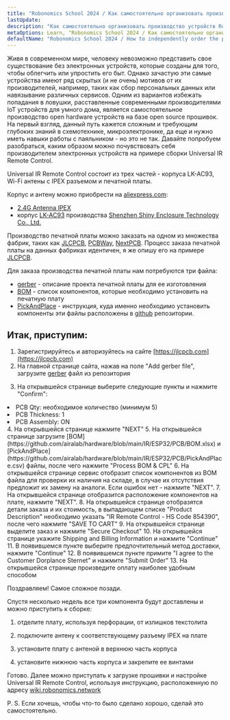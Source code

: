 ```yaml
---
title: "Robonomics School 2024 / Как самостоятельно организовать производство устройств Robonomics Open Hardware на любой фабрике в мире"
lastUpdate:
description: "Как самостоятельно организовать производство устройств Robonomics Open Hardware на любой фабрике в мире"
metaOptions: Learn, "Robonomics School 2024 / Как самостоятельно организовать производство устройств Robonomics Open Hardware на любой фабрике в мире"
defaultName: "Robonomics School 2024 / How to independently order the production of Robonomics Open Hardware devices at any factory in the world"
---
```


<LessonImages imageClasses="mb"  src='school-2024-make-universal-IR-remote-control/Hardware-Academy.jpg' alt="Robonomics Harware" />

Живя в современном мире, человеку невозможно представить свое существование без электронных устройств, которые созданы для того, чтобы облегчить или упростить его быт. Однако зачастую эти самые устройства имеют ряд скрытых (и не очень) мотивов от их производителей, например, таких как сбор персональных данных или навязывание различных сервисов. Одним из вариантов избежать попадания в ловушки, расставленные современными производителями IoT устройств для умного дома, является самостоятельное производство open hardware устройств на базе open source прошивок. На первый взгляд, данный путь кажется сложным и требующим глубоких знаний в схемотехнике, микроэлектронике, да еще и нужно иметь навыки работы с паяльником - но это не так. Давайте попробуем разобраться, каким образом можно почувствовать себя производителем электронных устройств на примере сборки Universal IR Remote Control.

<LessonVideo autoplay loop controls :videos="[{src: 'https://violet-defensive-toucan-388.mypinata.cloud/ipfs/QmXyQ51gEWUWyQTAdYko49v6gdFPyFeDkAvB5vSN2Nbfae', type:'webm'}, {src: 'https://violet-defensive-toucan-388.mypinata.cloud/ipfs/QmXyQ51gEWUWyQTAdYko49v6gdFPyFeDkAvB5vSN2Nbfae', type:'mp4'}]" />

Universal IR Remote Control состоит из трех частей - корпуса LK-AC93, Wi-Fi антены с IPEX разъемом и печатной платы.

Корпус и антену можно приобрести на [aliexpress.com](http://aliexpress.com/):

- [2.4G Antenna IPEX](https://www.aliexpress.com/item/1005004307252605.html?spm=a2g0o.order_list.order_list_main.5.682b1802xZXYAs)
- корпус [LK-AC93](https://www.aliexpress.com/item/1005004558596523.html?spm=a2g0o.order_detail.order_detail_item.3.435bf19cE2LJQp) производства [Shenzhen Shiny Enclosure Technology Co., Ltd.](https://www.shinyenclosure.com/)

Производство печатной платы можно заказать на одном из множества фабрик, таких как [JLCPCB](https://jlcpcb.com/), [PCBWay](https://www.pcbway.com/), [NextPCB](https://www.nextpcb.com/). Процесс заказа печатной платы на данных фабриках идентичен, я же опишу его на примере [JLCPCB](https://jlcpcb.com/).

Для заказа производства печатной платы нам потребуются три файла:

- [gerber](https://github.com/airalab/hardware/blob/main/IR/ESP32/PCB/Gerber_PCB.zip) - описание проекта печатной платы для ее изготовления
- [BOM](https://github.com/airalab/hardware/blob/main/IR/ESP32/PCB/BOM.xlsx) - список компонентов, которые необходимо установить на печатную плату
- [PickAndPlace](https://github.com/airalab/hardware/blob/main/IR/ESP32/PCB/PickAndPlace.csv) - инструкция, куда именно необходимо установить компоненты эти файлы расположены в [github](https://github.com/airalab/hardware/tree/main/IR/ESP32/PCB) репозитории.

## Итак, приступим:

1. Зарегистрируйтесь и авторизуйтесь на сайте [](https://jlcpcb.com/)[https://jlcpcb.com](https://jlcpcb.com)
2. На главной странице сайта, нажав на поле "Add gerber file", загрузите [gerber](https://github.com/airalab/hardware/blob/main/IR/ESP32/PCB/Gerber_PCB.zip) файл из репозитория

<LessonImages src="school-2024-make-universal-ir-remote-control/jlcpcb_2.png"/>

3. На открывшейся странице выберите следующие пункты и нажмите "Confirm": 
   <List>
 <li> 
 PCB Qty: необходимое количество (минимум 5) 
 </li>
  <li> 
  PCB Thickness: 1 
  </li> 
  <li> 
  PCB Assembly: ON 
  </li> 
  </List> 
  <LessonImages src="school-2024-make-universal-ir-remote-control/jlcpcb_3.png"/>
4. На открывшейся странице нажмите "NEXT"
 <LessonImages src="school-2024-make-universal-ir-remote-control/jlcpcb_4.png"/>
5. На открывшейся странице загрузите [BOM](https://github.com/airalab/hardware/blob/main/IR/ESP32/PCB/BOM.xlsx) и [PickAndPlace](https://github.com/airalab/hardware/blob/main/IR/ESP32/PCB/PickAndPlace.csv) файлы, после чего нажмите "Process BOM & CPL"
 <LessonImages src="school-2024-make-universal-ir-remote-control/jlcpcb_5.png"/>
6. На открывшейся странице сервис отобразит список компонентов из BOM файла для проверки их наличия на складе, в случае их отсутствия предложит их замену на аналоги. Если ошибок нет - нажмите "NEXT".
 <LessonImages src="school-2024-make-universal-ir-remote-control/jlcpcb_6.png"/>
7. На открывшейся странице отобразится расположение компонентов на плате, нажмите "NEXT".
 <LessonImages src="school-2024-make-universal-ir-remote-control/jlcpcb_7.png"/>
8. На открывшейся странице отобразятся детали заказа и их стоимость, в выпадающем списке "Product Description" необходимо указать "IR Remote Control - HS Code 854390", после чего нажмите "SAVE TO CART"
 <LessonImages src="school-2024-make-universal-ir-remote-control/jlcpcb_8.png"/>
9. На открывшейся странице выделите заказ и нажмите "Secure Checkout"
 <LessonImages src="school-2024-make-universal-ir-remote-control/jlcpcb_9.png"/>
10. На открывшейся странице укажите Shipping and Billing Information и нажмите "Continue"
 <LessonImages src="school-2024-make-universal-ir-remote-control/jlcpcb_10.png"/>
11. В появившемся пункте выберите предпочтительный метод доставки, нажмите "Continue"
 <LessonImages src="school-2024-make-universal-ir-remote-control/jlcpcb_11.png"/>
12. В появившемся пункте примите "I agree to the Customer Dorplance Sternet" и нажмите "Submit Order"
 <LessonImages src="school-2024-make-universal-ir-remote-control/jlcpcb_12.png"/>
13. На открывшейся странице произведите оплату наиболее удобным способом
 <LessonImages src="school-2024-make-universal-ir-remote-control/jlcpcb_13.png"/>
 
Поздравляем! Самое сложное позади.

Спустя несколько недель все три компонента будут доставлены и можно приступить к сборке:
<LessonImages src="school-2024-make-universal-ir-remote-control/parts.jpg"/>
 
1. отделите плату, используя перфорации, от излишков текстолита
<LessonImages src="school-2024-make-universal-ir-remote-control/parts1.jpg"/>

2. подключите антену к соответствующему разъему IPEX на плате
<LessonImages src="school-2024-make-universal-ir-remote-control/parts2.jpg"/>

3. установите плату с антеной в верхнюю часть корпуса
<LessonImages src="school-2024-make-universal-ir-remote-control/parts3jpg"/>

4. установите нижнюю часть корпуса и закрепите ее винтами
<LessonImages src="school-2024-make-universal-ir-remote-control/parts4.jpg"/>
 
Готово. Далее можно приступать к загрузке прошивки и настройке Universal IR Remote Control, используя инструкцию, расположенную по адресу [wiki.robonomics.network](https://wiki.robonomics.network/docs/ir-controller/)
<LessonImages src="school-2024-make-universal-ir-remote-control/finish.jpg"/>

P. S. Если хочешь, чтобы что-то было сделано хорошо, сделай это самостоятельно.
